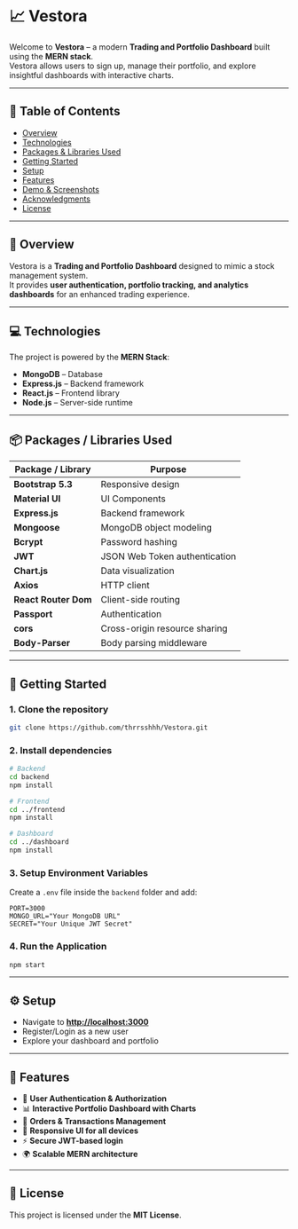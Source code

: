# 📈 Vestora

Welcome to **Vestora** – a modern **Trading and Portfolio Dashboard** built using the **MERN stack**.  
Vestora allows users to sign up, manage their portfolio, and explore insightful dashboards with interactive charts.  

---

## 📑 Table of Contents
- [Overview](#-overview)
- [Technologies](#-technologies)
- [Packages & Libraries Used](#-packages--libraries-used)
- [Getting Started](#-getting-started)
- [Setup](#-setup)
- [Features](#-features)
- [Demo & Screenshots](#-demo--screenshots)
- [Acknowledgments](#-acknowledgments)
- [License](#-license)

---

## 🌟 Overview
Vestora is a **Trading and Portfolio Dashboard** designed to mimic a stock management system.  
It provides **user authentication, portfolio tracking, and analytics dashboards** for an enhanced trading experience.  

---

## 💻 Technologies
The project is powered by the **MERN Stack**:  
- **MongoDB** – Database  
- **Express.js** – Backend framework  
- **React.js** – Frontend library  
- **Node.js** – Server-side runtime  

---

## 📦 Packages / Libraries Used

| Package / Library   | Purpose |
|---------------------|---------|
| **Bootstrap 5.3**   | Responsive design |
| **Material UI**     | UI Components |
| **Express.js**      | Backend framework |
| **Mongoose**        | MongoDB object modeling |
| **Bcrypt**          | Password hashing |
| **JWT**             | JSON Web Token authentication |
| **Chart.js**        | Data visualization |
| **Axios**           | HTTP client |
| **React Router Dom**| Client-side routing |
| **Passport**        | Authentication |
| **cors**            | Cross-origin resource sharing |
| **Body-Parser**     | Body parsing middleware |

---

## 🚀 Getting Started

### 1. Clone the repository
```bash
git clone https://github.com/thrrsshhh/Vestora.git
````

### 2. Install dependencies

```bash
# Backend
cd backend
npm install

# Frontend
cd ../frontend
npm install

# Dashboard
cd ../dashboard
npm install
```

### 3. Setup Environment Variables

Create a `.env` file inside the `backend` folder and add:

```
PORT=3000
MONGO_URL="Your MongoDB URL"
SECRET="Your Unique JWT Secret"
```

### 4. Run the Application

```bash
npm start
```

---

## ⚙️ Setup

* Navigate to **[http://localhost:3000](http://localhost:3000)**
* Register/Login as a new user
* Explore your dashboard and portfolio

---

## 🎯 Features

* 🔐 **User Authentication & Authorization**
* 📊 **Interactive Portfolio Dashboard with Charts**
* 📝 **Orders & Transactions Management**
* 📱 **Responsive UI for all devices**
* ⚡ **Secure JWT-based login**
* 🌍 **Scalable MERN architecture**

---


## 📜 License

This project is licensed under the **MIT License**.

```


